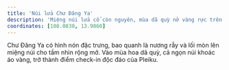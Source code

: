 ```yaml
---
title: 'Núi lửa Chư Đăng Ya' 
description: 'Miệng núi lửa cổ còn nguyên, mùa dã quỳ nở vàng rực trên triền đồi bazan màu mỡ.' 
coordinates: [108.0830, 13.9860] 
---
```


Chư Đăng Ya có hình nón đặc trưng, bao quanh là nương rẫy và lối mòn lên miệng núi cho tầm nhìn rộng mở. Vào mùa hoa dã quỳ, cả ngọn núi khoác áo vàng, trở thành điểm check-in độc đáo của Pleiku.